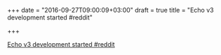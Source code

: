 +++
date = "2016-09-27T09:00:09+03:00"
draft = true
title = "Echo v3 development started  #reddit"

+++

<p><a href="https://t.co/sKU6iBI4KI">Echo v3 development started  #reddit</a></p>
